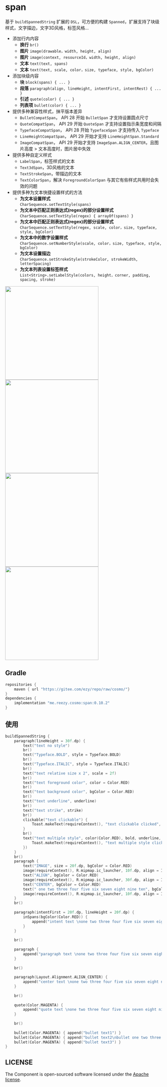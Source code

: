 # span

基于 `buildSpannedString` 扩展的 `DSL`，可方便的构建 `Spanned`，扩展支持了块级样式，文字描边，文字3D风格，标签风格...

- 添加行内内容
  - **换行** `br()`
  - **图片** `image(drawable，width, height, align)` 
  - **图片** `image(context, resourceId，width, height, align)`
  - **文本** `text(text, spans)` 
  - **文本** `text(text, scale, color，size, typeface, style, bgColor)`  
- 添加块级内容
  - **块** `block(spans) { ... }`
  - **段落** `paragraph(align, lineHeight, intentFirst, intentRest) { ... }`
  - **引述** `quote(color) { ... }`
  - **列表项** `bullet(color) { ... }`
- 提供多种兼容性样式，抹平版本差异
  - `BulletCompatSpan`， API 28 开始 `BulletSpan` 才支持设置圆点尺寸
  - `QuoteCompatSpan`， API 29 开始 `QuoteSpan` 才支持设置指示条宽度和间隔
  - `TypefaceCompatSpan`， API 28 开始 `TypefaceSpan` 才支持传入 `Typeface`
  - `LineHeightCompatSpan`， API 29 开始才支持 `LineHeightSpan.Standard`
  - `ImageCompatSpan`， API 29 开始才支持 `ImageSpan.ALIGN_CENTER`，且图片高度 > 文本高度时，图片居中失效
- 提供多种自定义样式
  - `LabelSpan`，标签样式的文本
  - `Text3dSpan`，3D风格的文本
  - `TextStrokeSpan`，带描边的文本
  - `TextColorSpan`，解决 `ForegroundColorSpan` 与其它有些样式共用时会失效的问题
- 提供多种为文本快捷设置样式的方法
  - **为文本设置样式**  
    `CharSequence.setTextStyle(spans)`
  - **为文本中匹配正则表达式(regex)的部分设置样式**  
    `CharSequence.setTextStyle(regex) { arrayOf(spans) }`
  - **为文本中匹配正则表达式(regex)的部分设置样式**  
    `CharSequence.setTextStyle(regex, scale, color，size, typeface, style, bgColor)` 
  - **为文本中的数字设置样式**  
    `CharSequence.setNumberStyle(scale, color，size, typeface, style, bgColor)`
  - **为文本设置描边**  
    `CharSequence.setStrokeStyle(strokeColor, strokeWidth, letterSpacing)`
  - **为文本列表设置标签样式**  
    `List<String>.setLabelStyle(colors, height，corner, padding, spacing, stroke)`

 
<img src="screenshot_1.png" width="300" />
<img src="screenshot_2.png" width="300" />   
<br> 
<img src="screenshot_3.png" width="300" />
<img src="screenshot_4.png" width="300" />

## Gradle

``` groovy
repositories {
    maven { url "https://gitee.com/ezy/repo/raw/cosmo/"}
}
dependencies {
    implementation "me.reezy.cosmo:span:0.10.2"
}
```
 
## 使用

```kotlin
buildSpannedString {
    paragraph(lineHeight = 30f.dp) {
        text("text no style")
        br()
        text("Typeface.BOLD", style = Typeface.BOLD)
        br()
        text("Typeface.ITALIC", style = Typeface.ITALIC)
        br()
        text("text relative size x 2", scale = 2f)
        br()
        text("text foreground color", color = Color.RED)
        br()
        text("text background color", bgColor = Color.RED)
        br()
        text("text underline", underline)
        br()
        text("text strike", strike)
        br() 
        clickable("text clickable") {
            Toast.makeText(requireContext(), "text clickable clicked", Toast.LENGTH_SHORT).show()
        }
        br()
        text("text multiple style", color(Color.RED), bold, underline, strike, scale(1.5f), clickable {
            Toast.makeText(requireContext(), "text multiple style clicked", Toast.LENGTH_SHORT).show()
        })
    }
    br() 
    paragraph { 
        text("IMAGE", size = 20f.dp, bgColor = Color.RED)
        image(requireContext(), R.mipmap.ic_launcher, 10f.dp, align = ImageSpan.ALIGN_CENTER)
        text("ALIGN", bgColor = Color.RED)
        image(requireContext(), R.mipmap.ic_launcher, 30f.dp, align = ImageSpan.ALIGN_CENTER)
        text("CENTER", bgColor = Color.RED)
        text(" one two three four five six seven eight nine ten", bgColor = Color.RED)
        image(requireContext(), R.mipmap.ic_launcher, 10f.dp, align = ImageSpan.ALIGN_CENTER)
    }
    br()
  
    paragraph(intentFirst = 20f.dp, lineHeight = 20f.dp) {
        inSpans(bgColor(Color.RED)) {
            append("intent text \none two three four five six seven eight nine ten one two three four five six seven eight nine ten")
        }
    }
  
    br()
  
    paragraph {
        append("paragraph text \none two three four five six seven eight nine ten one two three four five six seven eight nine ten one two three")
    }
  
    br()
  
    paragraph(Layout.Alignment.ALIGN_CENTER) {
        append("center text \none two three four five six seven eight nine ten one two three four five six seven eight nine ten one two three")
    }
  
    br()
  
    quote(Color.MAGENTA) {
        append("quote text \none two three four five six seven eight nine ten one two three four five six seven eight nine ten")
    }
  
    br()
  
    bullet(Color.MAGENTA) { append("bullet text1") }
    bullet(Color.MAGENTA) { append("bullet text2\nbullet one two three four five") }
    bullet(Color.MAGENTA) { append("bullet text3") }
} 
```




## LICENSE

The Component is open-sourced software licensed under the [Apache license](LICENSE).